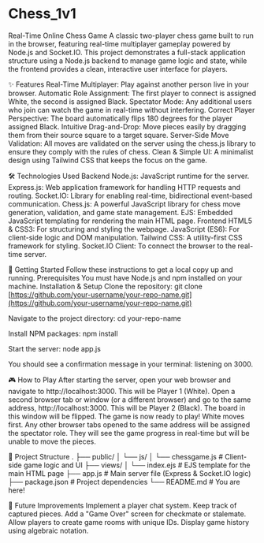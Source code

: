# Chess_1v1

Real-Time Online Chess Game
A classic two-player chess game built to run in the browser, featuring real-time multiplayer gameplay powered by Node.js and Socket.IO.
This project demonstrates a full-stack application structure using a Node.js backend to manage game logic and state, while the frontend provides a clean, interactive user interface for players.

✨ Features
Real-Time Multiplayer: Play against another person live in your browser.
Automatic Role Assignment: The first player to connect is assigned White, the second is assigned Black.
Spectator Mode: Any additional users who join can watch the game in real-time without interfering.
Correct Player Perspective: The board automatically flips 180 degrees for the player assigned Black.
Intuitive Drag-and-Drop: Move pieces easily by dragging them from their source square to a target square.
Server-Side Move Validation: All moves are validated on the server using the chess.js library to ensure they comply with the rules of chess.
Clean & Simple UI: A minimalist design using Tailwind CSS that keeps the focus on the game.

🛠️ Technologies Used
Backend
Node.js: JavaScript runtime for the server.
Express.js: Web application framework for handling HTTP requests and routing.
Socket.IO: Library for enabling real-time, bidirectional event-based communication.
Chess.js: A powerful JavaScript library for chess move generation, validation, and game state management.
EJS: Embedded JavaScript templating for rendering the main HTML page.
Frontend
HTML5 & CSS3: For structuring and styling the webpage.
JavaScript (ES6): For client-side logic and DOM manipulation.
Tailwind CSS: A utility-first CSS framework for styling.
Socket.IO Client: To connect the browser to the real-time server.

🚀 Getting Started
Follow these instructions to get a local copy up and running.
Prerequisites
You must have Node.js and npm installed on your machine.
Installation & Setup
Clone the repository:
git clone [https://github.com/your-username/your-repo-name.git](https://github.com/your-username/your-repo-name.git)


Navigate to the project directory:
cd your-repo-name


Install NPM packages:
npm install


Start the server:
node app.js

You should see a confirmation message in your terminal: listening on 3000.

🎮 How to Play
After starting the server, open your web browser and navigate to http://localhost:3000. This will be Player 1 (White).
Open a second browser tab or window (or a different browser) and go to the same address, http://localhost:3000. This will be Player 2 (Black). The board in this window will be flipped.
The game is now ready to play! White moves first.
Any other browser tabs opened to the same address will be assigned the spectator role. They will see the game progress in real-time but will be unable to move the pieces.

📂 Project Structure
.
├── public/
│   └── js/
│       └── chessgame.js    # Client-side game logic and UI
├── views/
│   └── index.ejs           # EJS template for the main HTML page
├── app.js                  # Main server file (Express & Socket.IO logic)
├── package.json            # Project dependencies
└── README.md               # You are here!


📝 Future Improvements
Implement a player chat system.
Keep track of captured pieces.
Add a "Game Over" screen for checkmate or stalemate.
Allow players to create game rooms with unique IDs.
Display game history using algebraic notation.
